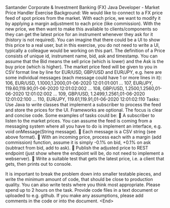 Santander Corporate &amp; Investment Banking (FX)
Java Developer - Market Price Handler Exercise
Background:
We would like to connect to a FX price feed of spot prices from the market. With each price, we
want to modify it by applying a margin adjustment to each price (like commission).
With the new price, we then want to make this available to clients/components so they can get the
latest price for an instrument whenever they ask for it (history is not required).
You can imagine that there could be a UI to show this price to a real user, but in this exercise, you do
not need to write a UI, typically a colleague would be working on this part.
The definition of a Price consists of unique id, instrument name, bid, ask and timestamp. You can
assume that the Bid means the sell price (which is lower) and the Ask is the buy price (which is
higher).
The market price feed will be given to you in CSV format line by line for EUR/USD, GBP/USD and
EUR/JPY, e.g. here are some individual messages (each message could have 1 or more lines in it):
106, EUR/USD, 1.1000,1.2000,01-06-2020 12:01:01:001
…
107, EUR/JPY, 119.60,119.90,01-06-2020 12:01:02:002
…
108, GBP/USD, 1.2500,1.2560,01-06-2020 12:01:02:002
…
109, GBP/USD, 1.2499,1.2561,01-06-2020 12:01:02:100
…
110, EUR/JPY, 119.61,119.91,01-06-2020 12:01:02:110
Tasks:
Use Java to write classes that implement a subscriber to process the feed and store the prices for the
UI. Frameworks are optional. The focus is clear and concise code.
Some examples of tasks could be:
 A subscriber to listen to the market prices. You can assume the feed is coming from a
messaging system where all you have to do is implement an interface, e.g. void
onMessage(String message).
 Each message is a CSV string (see above format).
 With an incoming price, process each with a margin (add commission) function, assume it is
simply -0.1% on bid, +0.1% on ask (subtract from bid, add to ask).
 Publish the adjusted price to REST endpoint (just show where the endpoint will be, do not
need to implement a webserver).
 Write a suitable test that gets the latest price, i.e. a client that gets, then prints out to
console.

It is important to break the problem down into smaller testable pieces, and write the minimum
amount of code, that should be close to production quality. You can also write tests where you think
most appropriate.
Please spend up to 2 hours on the task. Provide code files in a text document or uploaded to e.g.
github. If you make any assumptions, please add comments in the code or into the document.
&lt;End&gt;